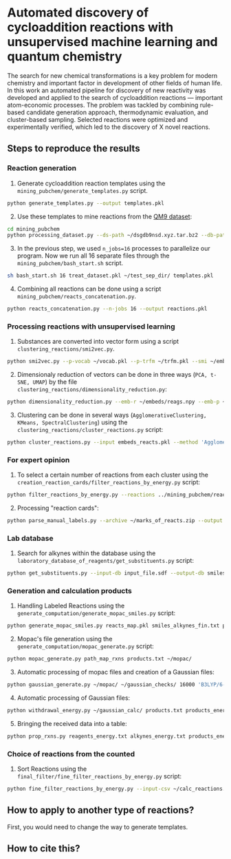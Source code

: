 # Automated discovery of cycloaddition reactions with unsupervised machine learning and quantum chemistry

The search for new chemical transformations is a key problem for modern chemistry and important factor in development of
other fields of human life. In this work an automated pipeline for discovery of new reactivity was developed and applied
to the search of cycloaddition reactions — important atom-economic processes. The problem was tackled by combining
rule-based candidate generation approach, thermodynamic evaluation, and cluster-based sampling. Selected reactions were
optimized and experimentally verified, which led to the discovery of X novel reactions.

## Steps to reproduce the results

### Reaction generation

1. Generate cycloaddition reaction templates using the `mining_pubchem/generate_templates.py` script.

```bash
python generate_templates.py --output templates.pkl
```

2. Use these templates to mine reactions from the [QM9 dataset](https://doi.org/10.1038/sdata.2014.22):

```bash
cd mining_pubchem
python processing_dataset.py --ds-path ~/dsgdb9nsd.xyz.tar.bz2 --db-path ~/pubchem/ --db-name 'PubChem' --n-jobs 16 --output-dir ~/test_sep_dir/ --output treat_dataset.pkl
```
3. In the previous step, we used `n_jobs=16` processes to parallelize our program. Now we run all 16 separate files through the `mining_pubchem/bash_start.sh` script.

```bash
sh bash_start.sh 16 treat_dataset.pkl ~/test_sep_dir/ templates.pkl
```

4. Combining all reactions can be done using a script `mining_pubchem/reacts_concatenation.py`.

```bash
python reacts_concatenation.py --n-jobs 16 --output reactions.pkl
```

### Processing reactions with unsupervised learning

1. Substances are converted into vector form using a script `clustering_reactions/smi2vec.py`.

```bash
python smi2vec.py --p-vocab ~/vocab.pkl --p-trfm ~/trfm.pkl --smi ~/embeds/smiles_reags.txt --output ~/embeds/reags.npy & python smi2vec.py --p-vocab ~/vocab.pkl --p-trfm ~/trfm.pkl --smi ~/embeds/smiles_prods.txt --output ~/embeds/prods.npy
```

2. Dimensionaly reduction of vectors can be done in three ways (`PCA, t-SNE, UMAP`) by the file `clustering_reactions/dimensionality_reduction.py`:

```bash
python dimensionality_reduction.py --emb-r ~/embeds/reags.npy --emb-p ~/embeds/prods.npy --smi-r ~/embeds/smiles_reags.txt --smi-p ~/embeds/smiles_prods.txt --reacts ../mining_pubchem/reactions.pkl --method 't-SNE' --output embeds_reacts.pkl -n_components 2 -perplexity 100
```

3. Clustering can be done in several ways (`AgglomerativeClustering, KMeans, SpectralClustering`) using the `clustering_reactions/cluster_reactions.py` script:

```bash
python cluster_reactions.py --input embeds_reacts.pkl --method 'AgglomerativeClustering' --metric 'euclidean' --plot clusters.png --model qm9_model.pkl -n_clusters 12
```

### For expert opinion

1. To select a certain number of reactions from each cluster using the `creation_reaction_cards/filter_reactions_by_energy.py` script:

```bash
python filter_reactions_by_energy.py --reactions ../mining_pubchem/reactions.pkl --db-name 'CAS' --model ../clustering_reactions/qm9_model.pkl --number 18 --output need_reactions.pkl --output-numbers reactions_numbers.pkl
```

2. Processing "reaction cards":

```bash
python parse_manual_labels.py --archive ~/marks_of_reacts.zip --output ./marks_of_reacts/ --numbers reactions_numbers.pkl --csv reactions_data.csv
```

### Lab database

1. Search for alkynes within the database using the `laboratory_database_of_reagents/get_substituents.py` script:

```bash
python get_substituents.py --input-db input_file.sdf --output-db smiles_alkynes_fin.txt
```

### Generation and calculation products

1. Handling Labeled Reactions using the `generate_computation/generate_mopac_smiles.py` script:

```bash
python generate_mopac_smiles.py reacts_map.pkl smiles_alkynes_fin.txt products.txt
```

2. Mopac's file generation using the `generate_computation/mopac_generate.py` script:

```bash
python mopac_generate.py path_map_rxns products.txt ~/mopac/
```

3. Automatic processing of mopac files and creation of a Gaussian files:

```bash
python gaussian_generate.py ~/mopac/ ~/gaussian_checks/ 16000 'B3LYP/6-31G(2df,p)' 16 ~/gaussian_calc/
```

4. Automatic processing of Gaussian files:

```bash
python withdrawal_energy.py ~/gaussian_calc/ products.txt products_energy.txt
```

5. Bringing the received data into a table:

```bash
python prop_rxns.py reagents_energy.txt alkynes_energy.txt products_energy.txt ~/calc_reactions.csv
```

### Choice of reactions from the counted

1. Sort Reactions using the `final_filter/fine_filter_reactions_by_energy.py` script:
```bash
python fine_filter_reactions_by_energy.py --input-csv ~/calc_reactions.csv --number 10 --output need_reactions.csv
```

## How to apply to another type of reactions?

First, you would need to change the way to generate templates.

## How to cite this?
